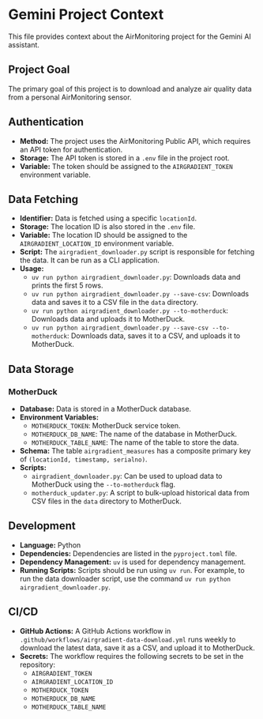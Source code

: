 # Gemini Project Context

This file provides context about the AirMonitoring project for the Gemini AI assistant.

## Project Goal

The primary goal of this project is to download and analyze air quality data from a personal AirMonitoring sensor.

## Authentication

- **Method:** The project uses the AirMonitoring Public API, which requires an API token for authentication.
- **Storage:** The API token is stored in a `.env` file in the project root.
- **Variable:** The token should be assigned to the `AIRGRADIENT_TOKEN` environment variable.

## Data Fetching

- **Identifier:** Data is fetched using a specific `locationId`.
- **Storage:** The location ID is also stored in the `.env` file.
- **Variable:** The location ID should be assigned to the `AIRGRADIENT_LOCATION_ID` environment variable.
- **Script:** The `airgradient_downloader.py` script is responsible for fetching the data. It can be run as a CLI application.
- **Usage:**
    - `uv run python airgradient_downloader.py`: Downloads data and prints the first 5 rows.
    - `uv run python airgradient_downloader.py --save-csv`: Downloads data and saves it to a CSV file in the `data` directory.
    - `uv run python airgradient_downloader.py --to-motherduck`: Downloads data and uploads it to MotherDuck.
    - `uv run python airgradient_downloader.py --save-csv --to-motherduck`: Downloads data, saves it to a CSV, and uploads it to MotherDuck.

## Data Storage

### MotherDuck

- **Database:** Data is stored in a MotherDuck database.
- **Environment Variables:**
    - `MOTHERDUCK_TOKEN`: MotherDuck service token.
    - `MOTHERDUCK_DB_NAME`: The name of the database in MotherDuck.
    - `MOTHERDUCK_TABLE_NAME`: The name of the table to store the data.
- **Schema:** The table `airgradient_measures` has a composite primary key of `(locationId, timestamp, serialno)`.
- **Scripts:**
    - `airgradient_downloader.py`: Can be used to upload data to MotherDuck using the `--to-motherduck` flag.
    - `motherduck_updater.py`: A script to bulk-upload historical data from CSV files in the `data` directory to MotherDuck.

## Development

- **Language:** Python
- **Dependencies:** Dependencies are listed in the `pyproject.toml` file.
- **Dependency Management:** `uv` is used for dependency management.
- **Running Scripts:** Scripts should be run using `uv run`. For example, to run the data downloader script, use the command `uv run python airgradient_downloader.py`.

## CI/CD

- **GitHub Actions:** A GitHub Actions workflow in `.github/workflows/airgradient-data-download.yml` runs weekly to download the latest data, save it as a CSV, and upload it to MotherDuck.
- **Secrets:** The workflow requires the following secrets to be set in the repository:
    - `AIRGRADIENT_TOKEN`
    - `AIRGRADIENT_LOCATION_ID`
    - `MOTHERDUCK_TOKEN`
    - `MOTHERDUCK_DB_NAME`
    - `MOTHERDUCK_TABLE_NAME`
